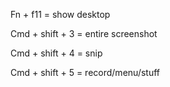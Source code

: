 
Fn + f11 = show desktop

Cmd + shift + 3 = entire screenshot

Cmd + shift + 4 = snip

Cmd + shift + 5 = record/menu/stuff